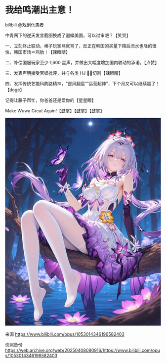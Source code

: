 # 我给鸣潮出主意！

bilibili @戏剧化愚者

中青网下的逆天发言截图换成了遐蝶美图，可以过审吧？【笑哭】

一、立刻终止联动，棒子玩家骂就骂了，反正在韩国的买量下降后流水也降的很快，韩国市场＝鸡肋！【辣眼睛】

二、补偿国服玩家至少 1,600 星声，并做出大幅度增加国内联动的承诺。【点赞】

三、发表声明接受官媒批评，并与各类 HJ 👖🐩切割【辣眼睛】

四、发挥传统艺能科韵路精神，“逆风翻盘”“运营超神”，下个月又可以继续赢了！【doge】

记得让藤子帮忙，你爸爸还是爱你的【星星眼】

Make Wuwa Great Again!【鼓掌】【鼓掌】【鼓掌】

![](https://raw.githubusercontent.com/KugouGames/iming-blog/refs/heads/main/evil-of-kurogames/images/1053014346196582403.jpg)

来源 https://www.bilibili.com/opus/1053014346196582403

快照备份 https://web.archive.org/web/20250408080916/https://www.bilibili.com/opus/1053014346196582403
